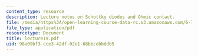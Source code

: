 ```yaml
---
content_type: resource
description: Lecture notes on Schottky diodes and Ohmic contact.
file: /media/https%3A/open-learning-course-data-rc.s3.amazonaws.com/6-720j-integrated-microelectronic-devices-spring-2007/98a09bf3cce342df02e168bbcebbddb5_lecture19.pdf
file_type: application/pdf
resourcetype: Document
title: lecture19.pdf
uid: 98a09bf3-cce3-42df-02e1-68bbcebbddb5
---
```


